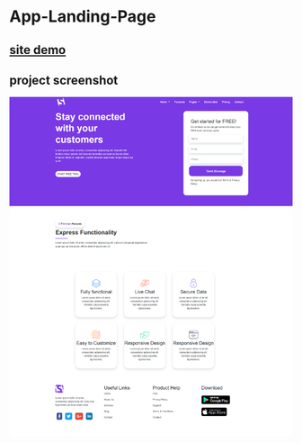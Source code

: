 # App-Landing-Page

## [site demo](https://khalilhasan23.github.io/App-Landing-Page/)


## project screenshot
![](https://github.com/khalilhasan23/App-Landing-Page/blob/main/FireShot%20Capture%20033%20-%20APP%20-%20.png)

